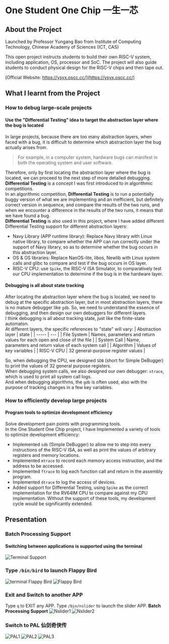 # One Student One Chip 一生一芯
## About the Project
Launched by Professor Yungang Bao from Institute of Computing Technology, Chinese Academy of Sciences (ICT, CAS)

This open project instructs students to build their own RISC-V system, including application, OS, processor and SoC. The project will also guide students to conduct physical design for the RISC-V chips and then tape out.

[Official Website: https://ysyx.oscc.cc/](https://ysyx.oscc.cc/)

## What I learnt from the Project
### How to debug large-scale projects
#### Use the "Differential Testing" idea to target the abstraction layer where the bug is located
In large projects, because there are too many abstraction layers, when faced with a bug, it is difficult to determine which abstraction layer the bug actually arises from. 
> For example, in a computer system, hardware bugs can manifest in both the operating system and user software.  

Therefore, only by first locating the abstraction layer where the bug is located, we can proceed to the next step of more detailed debugging.  
**Differential Testing** is a concept I was first introduced to in algorithmic competitions.  
In an algorithmic competition, **Differential Testing** is to run a potentially buggy version of what we are implementing and an inefficient, but definitely correct version in sequence, and compare the results of the two runs, and when we encounter a difference in the results of the two runs, it means that we have found a bug.  
**Differential Testing** is also used in this project, where I have added different Differential Testing support for different abstraction layers: 
 - Navy Library (APP runtime library): Replace Navy library with Linux native library, to compare whether the APP can run correctly under the support of Navy library, so as to determine whether the bug occurs in this abstraction layer.
 - OS & OS libraries: Replace NanOS-lite, libos, Newlib with Linux system calls and glibc to compare and test if the bug occurs in OS layer.
 - RISC-V CPU: use `Spike`, the RISC-V ISA Simulator, to comparatively test our CPU implementation to determine if the bug is in the hardware layer.

#### Debugging is all about state tracking
After locating the abstraction layer where the bug is located, we need to debug at the specific abstraction layer, but in most abstraction layers, there is no mature debugger like `gdb`.   So, we need to understand the essence of debugging, and then design our own debuggers for different layers.  
I think debugging is all about tracking state, just like the finite-state automaton.  
At different layers, the specific references to "state" will vary:
| Abstraction layer | state |
| ----- | --- |
| File System | Names, parameters and return values for each open and close of the file |
| System Call | Name, parameters and return value of each system call |
| Algorithm | Values of key variables |
| RISC-V CPU | 32 general-purpose register values |  


So, when debugging the CPU, we designed `SDB` (short for Simple DeBugger) to print the values of 32 general purpose registers.  
When debugging system calls, we also designed our own debugger: `strace`, which is used to print all system call logs.  
And when debugging algorithms, the `gdb` is often used, also with the purpose of tracking changes in a few key variables.
### How to efficiently develop large projects
#### Program tools to optimize development efficiency
Solve development pain points with programming tools.  
In the One Student One Chip project, I have Implemented a variety of tools to optimize development efficiency:
 - Implemented `sdb` (Simple DeBugger) to allow me to step into every instructions of the RISC-V ISA, as well as print the values of arbitrary registers and memory locations.
 - Implemented `mtrace` to record each memory access instruction, and the address to be accessed.
 - Implemented `ftrace` to log each function call and return in the assembly program.
 - Implemented `dtrace` to log the access of devices.
 - Added support for Differential Testing, using `Spike` as the correct implementation for the RV64IM CPU to compare against my CPU implementation.
Without the support of these tools, my development cycle would be significantly extended.

## Presentation
### Batch Processing Support
#### Switching between applications is supported using the terminal
![Terminal Support](https://github.com/RYJunJ/one_student_one_chip/blob/main/img-folder/01.png)
### Type `/bin/bird` to launch Flappy Bird
![terminal Flappy Bird](https://github.com/RYJunJ/one_student_one_chip/blob/main/img-folder/02.png)
![Flappy Bird](https://github.com/RYJunJ/one_student_one_chip/blob/main/img-folder/03.png)
### Exit and Switch to another APP
Type `q` to EXIT any APP.
Type `/bin/nslider` to launch the slider APP. **Batch Processing Support**
![Nslider1](https://github.com/RYJunJ/one_student_one_chip/blob/main/img-folder/04.png)
![Nslider2](https://github.com/RYJunJ/one_student_one_chip/blob/main/img-folder/05.png)
### Switch to PAL 仙剑奇侠传
![PAL1](https://github.com/RYJunJ/one_student_one_chip/blob/main/img-folder/06.png)
![PAL2](https://github.com/RYJunJ/one_student_one_chip/blob/main/img-folder/07.png)
![PAL3](https://github.com/RYJunJ/one_student_one_chip/blob/main/img-folder/08.png)


